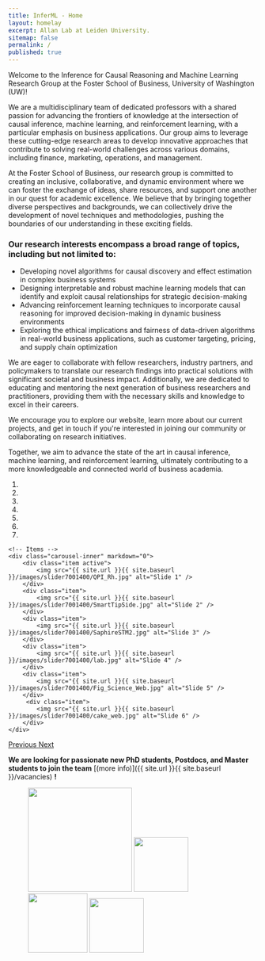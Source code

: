 ```yaml
---
title: InferML - Home
layout: homelay
excerpt: Allan Lab at Leiden University.
sitemap: false
permalink: /
published: true
---
```




Welcome to the Inference for Causal Reasoning and Machine Learning Research Group at the Foster School of Business, University of Washington (UW)!

We are a multidisciplinary team of dedicated professors with a shared passion for advancing the frontiers of knowledge at the intersection of causal inference, machine learning, and reinforcement learning, with a particular emphasis on business applications. Our group aims to leverage these cutting-edge research areas to develop innovative approaches that contribute to solving real-world challenges across various domains, including finance, marketing, operations, and management.

At the Foster School of Business, our research group is committed to creating an inclusive, collaborative, and dynamic environment where we can foster the exchange of ideas, share resources, and support one another in our quest for academic excellence. We believe that by bringing together diverse perspectives and backgrounds, we can collectively drive the development of novel techniques and methodologies, pushing the boundaries of our understanding in these exciting fields.

<h3>Our research interests encompass a broad range of topics, including but not limited to:</h3>
      <ul>
        <li>Developing novel algorithms for causal discovery and effect estimation in complex business systems</li>
        <li>Designing interpretable and robust machine learning models that can identify and exploit causal relationships for strategic decision-making</li>
        <li>Advancing reinforcement learning techniques to incorporate causal reasoning for improved decision-making in dynamic business environments</li>
        <li>Exploring the ethical implications and fairness of data-driven algorithms in real-world business applications, such as customer targeting, pricing, and supply chain optimization</li>
      </ul>

We are eager to collaborate with fellow researchers, industry partners, and policymakers to translate our research findings into practical solutions with significant societal and business impact. Additionally, we are dedicated to educating and mentoring the next generation of business researchers and practitioners, providing them with the necessary skills and knowledge to excel in their careers.

We encourage you to explore our website, learn more about our current projects, and get in touch if you're interested in joining our community or collaborating on research initiatives.

Together, we aim to advance the state of the art in causal inference, machine learning, and reinforcement learning, ultimately contributing to a more knowledgeable and connected world of business academia.




<div markdown="0" id="carousel" class="carousel slide" data-ride="carousel" data-interval="4000" data-pause="hover" >
    <!-- Menu -->
    <ol class="carousel-indicators">
        <li data-target="#carousel" data-slide-to="0" class="active"></li>
        <li data-target="#carousel" data-slide-to="1"></li>
        <li data-target="#carousel" data-slide-to="2"></li>
        <li data-target="#carousel" data-slide-to="3"></li>
        <li data-target="#carousel" data-slide-to="4"></li>
        <li data-target="#carousel" data-slide-to="5"></li>
        <li data-target="#carousel" data-slide-to="6"></li>
    </ol>

    <!-- Items -->
    <div class="carousel-inner" markdown="0">
        <div class="item active">
            <img src="{{ site.url }}{{ site.baseurl }}/images/slider7001400/QPI_Rh.jpg" alt="Slide 1" />
        </div>
        <div class="item">
            <img src="{{ site.url }}{{ site.baseurl }}/images/slider7001400/SmartTipSide.jpg" alt="Slide 2" />
        </div>
        <div class="item">
            <img src="{{ site.url }}{{ site.baseurl }}/images/slider7001400/SaphireSTM2.jpg" alt="Slide 3" />
        </div>
        <div class="item">
            <img src="{{ site.url }}{{ site.baseurl }}/images/slider7001400/lab.jpg" alt="Slide 4" />
        </div>
        <div class="item">
            <img src="{{ site.url }}{{ site.baseurl }}/images/slider7001400/Fig_Science_Web.jpg" alt="Slide 5" />
        </div>       
         <div class="item">
            <img src="{{ site.url }}{{ site.baseurl }}/images/slider7001400/cake_web.jpg" alt="Slide 6" />
        </div>
    </div>
  <a class="left carousel-control" href="#carousel" role="button" data-slide="prev">
    <span class="glyphicon glyphicon-chevron-left" aria-hidden="true"></span>
    <span class="sr-only">Previous</span>
  </a>
  <a class="right carousel-control" href="#carousel" role="button" data-slide="next">
    <span class="glyphicon glyphicon-chevron-right" aria-hidden="true"></span>
    <span class="sr-only">Next</span>
  </a>
</div>


      



 **We are  looking for passionate new PhD students, Postdocs, and Master students to join the team** [(more info)]({{ site.url }}{{ site.baseurl }}/vacancies) **!**



<figure class="fourth">
  <img src="{{ site.url }}{{ site.baseurl }}/images/logopic/Logo_Leiden.jpg" style="width: 210px">
  <img src="{{ site.url }}{{ site.baseurl }}/images/logopic/Logo_Nanofront.jpg" style="width: 110px">
  <img src="{{ site.url }}{{ site.baseurl }}/images/logopic/Logo_NWO.jpg" style="width: 120px">
  <img src="{{ site.url }}{{ site.baseurl }}/images/logopic/Logo_ERC.jpg" style="width: 110px">
</figure>
